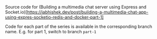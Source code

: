 Source code for (Building a multimedia chat server using Express and Socket.io)[https://iabhishek.dev/post/building-a-multimedia-chat-app-using-expres-socketio-redis-and-docker-part-1]

Code for each part of the series is available in the corresponding branch name. E.g. for part 1, switch to branch `part-1`

